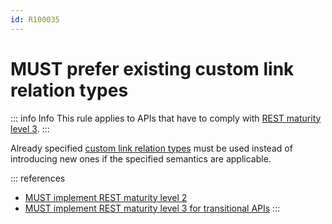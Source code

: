 ```yaml
---
id: R100035
---
```


# MUST prefer existing custom link relation types

::: info Info
This rule applies to APIs that have to comply with [REST maturity level 3](../../maturity-level/rules/must-implement-rest-maturity-level-3-for-transitional-apis.md).
:::

Already specified [custom link relation types](./must-use-absolute-uris-for-custom-link-relation-types.md) must be used instead of introducing new ones if the specified semantics are applicable.

::: references

- [MUST implement REST maturity level 2](../../maturity-level/rules/must-implement-rest-maturity-level-2.md)
- [MUST implement REST maturity level 3 for transitional APIs](../../maturity-level/rules/must-implement-rest-maturity-level-3-for-transitional-apis.md)
  :::
